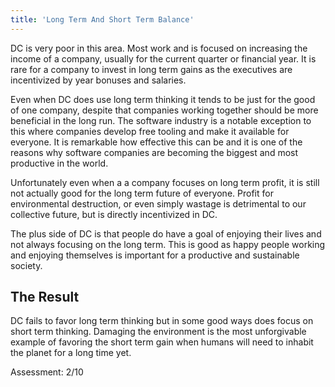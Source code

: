 ```yaml
---
title: 'Long Term And Short Term Balance'
---
```


DC is very poor in this area. Most work and is focused on increasing the income of a company, usually for the current quarter or financial year. It is rare for a company to invest in long term gains as the executives are incentivized by year bonuses and salaries.

Even when DC does use long term thinking it tends to be just for the good of one company, despite that companies working together should be more beneficial in the long run. The software industry is a notable exception to this where companies develop free tooling and make it available for everyone. It is remarkable how effective this can be and it is one of the reasons why software companies are becoming the biggest and most productive in the world.

Unfortunately even when a a company focuses on long term profit, it is still not actually good for the long term future of everyone. Profit for environmental destruction, or even simply wastage is detrimental to our collective future, but is directly incentivized in DC.

The plus side of DC is that people do have a goal of enjoying their lives and not always focusing on the long term. This is good as happy people working and enjoying themselves is important for a productive and sustainable society.

## The Result

DC fails to favor long term thinking but in some good ways does focus on short term thinking. Damaging the environment is the most unforgivable example of favoring the short term gain when humans will need to inhabit the planet for a long time yet.

Assessment: 2/10

